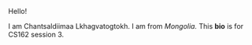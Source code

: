 Hello!

I am Chantsaldiimaa Lkhagvatogtokh. I am from *Mongolia.*
This **bio** is for CS162 session 3.
